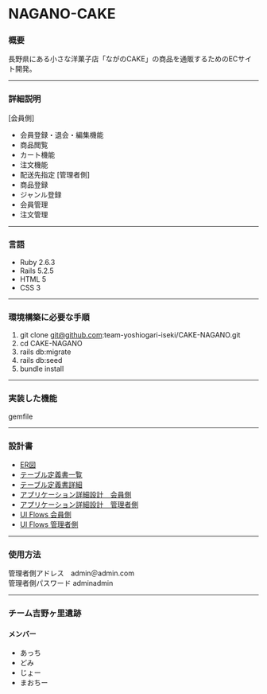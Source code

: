 # NAGANO-CAKE

### 概要
長野県にある小さな洋菓子店「ながのCAKE」の商品を通販するためのECサイト開発。
___

### 詳細説明
[会員側]<br>
* 会員登録・退会・編集機能
* 商品閲覧
* カート機能
* 注文機能
* 配送先指定
[管理者側]
* 商品登録
* ジャンル登録
* 会員管理
* 注文管理
___

### 言語
* Ruby 2.6.3
* Rails 5.2.5
* HTML 5
* CSS 3
___

### 環境構築に必要な手順
1. git clone git@github.com:team-yoshiogari-iseki/CAKE-NAGANO.git
2. cd CAKE-NAGANO
3. rails db:migrate
4. rails db:seed
5. bundle install
___

### 実装した機能
gemfile
___

### 設計書
* [ER図](https://github.com/team-yoshiogari-iseki/CAKE-NAGANO/blob/document_image/app/assets/document_image/ER%E5%9B%B3.png)
* [テーブル定義書一覧](https://github.com/team-yoshiogari-iseki/CAKE-NAGANO/blob/document_image/app/assets/document_image/%E3%83%86%E3%83%BC%E3%83%96%E3%83%AB%E5%AE%9A%E7%BE%A9%E6%9B%B8_%E5%90%89%E9%87%8E%E3%83%B6%E9%87%8C%E9%81%BA%E8%B7%A1%20-%20%E3%83%86%E3%83%BC%E3%83%96%E3%83%AB%E4%B8%80%E8%A6%A7.jpg)
* [テーブル定義書詳細](https://github.com/team-yoshiogari-iseki/CAKE-NAGANO/blob/document_image/app/assets/document_image/%E3%83%86%E3%83%BC%E3%83%96%E3%83%AB%E5%AE%9A%E7%BE%A9%E6%9B%B8_%E5%90%89%E9%87%8E%E3%83%B6%E9%87%8C%E9%81%BA%E8%B7%A1%20.jpg)
* [アプリケーション詳細設計　会員側](https://github.com/team-yoshiogari-iseki/CAKE-NAGANO/blob/document_image/app/assets/document_image/%E3%82%A2%E3%83%95%E3%82%9A%E3%83%AA%E3%82%B1%E3%83%BC%E3%82%B7%E3%83%A7%E3%83%B3%E8%A9%B3%E7%B4%B0%E8%A8%AD%E8%A8%881.png)
* [アプリケーション詳細設計　管理者側](https://github.com/team-yoshiogari-iseki/CAKE-NAGANO/blob/document_image/app/assets/document_image/%E3%82%A2%E3%83%95%E3%82%9A%E3%83%AA%E3%82%B1%E3%83%BC%E3%82%B7%E3%83%A7%E3%83%B3%E8%A9%B3%E7%B4%B0%E8%A8%AD%E8%A8%882.png)
* [UI Flows 会員側](https://github.com/team-yoshiogari-iseki/CAKE-NAGANO/blob/document_image/app/assets/document_image/%E4%BC%9A%E5%93%A1%E5%81%B4UI_Flows.png)
* [UI Flows 管理者側](https://github.com/team-yoshiogari-iseki/CAKE-NAGANO/blob/document_image/app/assets/document_image/%E7%AE%A1%E7%90%86%E8%80%85%E5%81%B4UI_Flows.png)

___

### 使用方法
管理者側アドレス　admin＠admin.com<br>
管理者側パスワード adminadmin
___

### チーム吉野ヶ里遺跡
#### メンバー
* あっち
* どみ
* じょー
* まおちー
